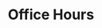 ---
title: Office Hours
showTitle: true
contentHTML: >-
  <p><br /></p>
  <p>
    <iframe 
      src="https://docs.google.com/spreadsheets/d/e/2PACX-1vTWvRDXhmVmKolLsUFAUfNaHaUUQ9y83uzXiHf7svzGc0IJitcGnzpCD4ShQt1QEMfWbC82CW94mVMk/pubhtml?widget=true&amp;headers=false"
      width="75%" 
      height="600"
      style="border:none;">
    </iframe>
  </p>
callToAction: Contact
---